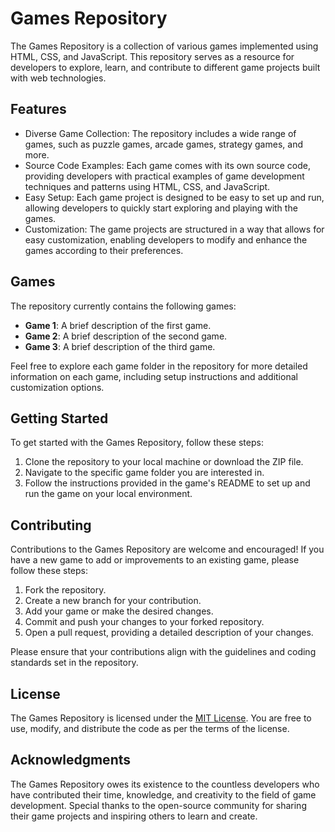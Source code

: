 # Games Repository

The Games Repository is a collection of various games implemented using HTML, CSS, and JavaScript. This repository serves as a resource for developers to explore, learn, and contribute to different game projects built with web technologies.

## Features

- Diverse Game Collection: The repository includes a wide range of games, such as puzzle games, arcade games, strategy games, and more.
- Source Code Examples: Each game comes with its own source code, providing developers with practical examples of game development techniques and patterns using HTML, CSS, and JavaScript.
- Easy Setup: Each game project is designed to be easy to set up and run, allowing developers to quickly start exploring and playing with the games.
- Customization: The game projects are structured in a way that allows for easy customization, enabling developers to modify and enhance the games according to their preferences.

## Games

The repository currently contains the following games:

- **Game 1**: A brief description of the first game.
- **Game 2**: A brief description of the second game.
- **Game 3**: A brief description of the third game.

Feel free to explore each game folder in the repository for more detailed information on each game, including setup instructions and additional customization options.

## Getting Started

To get started with the Games Repository, follow these steps:

1. Clone the repository to your local machine or download the ZIP file.
2. Navigate to the specific game folder you are interested in.
3. Follow the instructions provided in the game's README to set up and run the game on your local environment.

## Contributing

Contributions to the Games Repository are welcome and encouraged! If you have a new game to add or improvements to an existing game, please follow these steps:

1. Fork the repository.
2. Create a new branch for your contribution.
3. Add your game or make the desired changes.
4. Commit and push your changes to your forked repository.
5. Open a pull request, providing a detailed description of your changes.

Please ensure that your contributions align with the guidelines and coding standards set in the repository.

## License

The Games Repository is licensed under the [MIT License](LICENSE). You are free to use, modify, and distribute the code as per the terms of the license.

## Acknowledgments

The Games Repository owes its existence to the countless developers who have contributed their time, knowledge, and creativity to the field of game development. Special thanks to the open-source community for sharing their game projects and inspiring others to learn and create.
